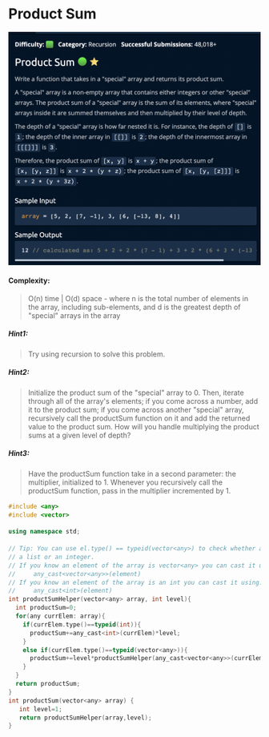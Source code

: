 # Product Sum
[![](https://raw.githubusercontent.com/rakeshkumar1019/AlgoExpert/main/images/ProductSum.png)](https://raw.githubusercontent.com/rakeshkumar1019/AlgoExpert/main/images/ProductSum.png)

#### Complexity:
>O(n) time | O(d) space - where n is the total number of elements in the array, including sub-elements, and d is the greatest depth of "special" arrays in the array

##### Hint1:
>Try using recursion to solve this problem.

##### Hint2:
>Initialize the product sum of the "special" array to 0. Then, iterate through all of the array's elements; if you come across a number, add it to the product sum; if you come across another "special" array, recursively call the productSum function on it and add the returned value to the product sum. How will you handle multiplying the product sums at a given level of depth?

##### Hint3:
>Have the productSum function take in a second parameter: the multiplier, initialized to 1. Whenever you recursively call the productSum function, pass in the multiplier incremented by 1.

```cpp
#include <any>
#include <vector>

using namespace std;

// Tip: You can use el.type() == typeid(vector<any>) to check whether an item is
// a list or an integer.
// If you know an element of the array is vector<any> you can cast it using:
//     any_cast<vector<any>>(element)
// If you know an element of the array is an int you can cast it using:
//     any_cast<int>(element)
int productSumHelper(vector<any> array, int level){
  int productSum=0;
  for(any currElem: array){
    if(currElem.type()==typeid(int)){
      productSum+=any_cast<int>(currElem)*level;
    }
    else if(currElem.type()==typeid(vector<any>)){
      productSum+=level*productSumHelper(any_cast<vector<any>>(currElem),level+1);
    }
  }
  return productSum;
}
int productSum(vector<any> array) {
   int level=1;
   return productSumHelper(array,level);
}

```
